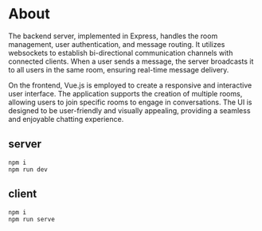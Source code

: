 # About
The backend server, implemented in Express, handles the room management, user authentication, and message routing. It utilizes websockets to establish bi-directional communication channels with connected clients. When a user sends a message, the server broadcasts it to all users in the same room, ensuring real-time message delivery.

On the frontend, Vue.js is employed to create a responsive and interactive user interface. The application supports the creation of multiple rooms, allowing users to join specific rooms to engage in conversations. The UI is designed to be user-friendly and visually appealing, providing a seamless and enjoyable chatting experience.

## server
```
npm i
npm run dev
```
## client
```
npm i
npm run serve
